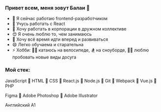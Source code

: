 ### Привет всем, меня зовут Балаи 👋

- 🔭 Я сейчас работаю frontend-разработчиком
- 🌱 Учусь работать с React
- 👯 Хочу работать в корпорации в дружном коллективе
- 😍 Я очень люблю то, чем занимаюсь
- 💃 Хочу всё время идти вперед и развиваться
- 😄 Легко обучаема и старательна
- ⚡ Хобби: 🚴‍♂️ катаюсь на велосипеде, 🏂 на сноуборде, 🤸‍♀️ люблю пробовать новые виды досуга

### Мой стек:

JavaScript  🔹  HTML  🔹  CSS  🔹  React.js  🔹  Node.js  🔹  Git  🔹  Webpack  🔹  Vue.js  🔹  PHP

Figma  🔹  Adobe Photoshop  🔹  Adobe Illustrator

Английский A1
